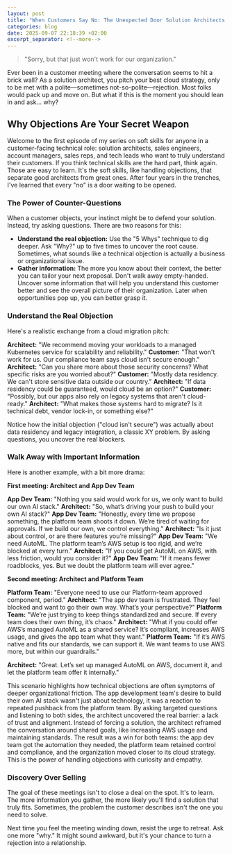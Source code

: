 ```yaml
---
layout: post
title: "When Customers Say No: The Unexpected Door Solution Architects Should Never Ignore"
categories: blog
date: 2025-09-07 22:18:39 +02:00
excerpt_separator: <!--more-->
---
```


> "Sorry, but that just won't work for our organization."

Ever been in a customer meeting where the conversation seems to hit a brick wall? As a solution architect, you pitch your best cloud strategy, only to be met with a polite—sometimes not-so-polite—rejection. Most folks would pack up and move on. But what if this is the moment you should lean in and ask... why?

<!--more-->

## Why Objections Are Your Secret Weapon

Welcome to the first episode of my series on soft skills for anyone in a customer-facing technical role: solution architects, sales engineers, account managers, sales reps, and tech leads who want to truly understand their customers. If you think technical skills are the hard part, think again. Those are easy to learn. It's the soft skills, like handling objections, that separate good architects from great ones. After four years in the trenches, I've learned that every "no" is a door waiting to be opened.

### The Power of Counter-Questions

When a customer objects, your instinct might be to defend your solution. Instead, try asking questions. There are two reasons for this:

- **Understand the real objection:** Use the "5 Whys" technique to dig deeper. Ask "Why?" up to five times to uncover the root cause. Sometimes, what sounds like a technical objection is actually a business or organizational issue.
- **Gather information:** The more you know about their context, the better you can tailor your next proposal. Don't walk away empty-handed. Uncover some information that will help you understand this customer better and see the overall picture of their organization. Later when opportunities pop up, you can better grasp it.

### Understand the Real Objection

Here's a realistic exchange from a cloud migration pitch:

**Architect:** "We recommend moving your workloads to a managed Kubernetes service for scalability and reliability."
**Customer:** "That won't work for us. Our compliance team says cloud isn't secure enough."
**Architect:** "Can you share more about those security concerns? What specific risks are you worried about?"
**Customer:** "Mostly data residency. We can't store sensitive data outside our country."
**Architect:** "If data residency could be guaranteed, would cloud be an option?"
**Customer:** "Possibly, but our apps also rely on legacy systems that aren't cloud-ready."
**Architect:** "What makes those systems hard to migrate? Is it technical debt, vendor lock-in, or something else?"

Notice how the initial objection ("cloud isn't secure") was actually about data residency and legacy integration, a classic XY problem. By asking questions, you uncover the real blockers.

### Walk Away with Important Information

Here is another example, with a bit more drama:

**First meeting: Architect and App Dev Team**

**App Dev Team:** "Nothing you said would work for us, we only want to build our own AI stack."
**Architect:** "So, what’s driving your push to build your own AI stack?"
**App Dev Team:** "Honestly, every time we propose something, the platform team shoots it down. We’re tired of waiting for approvals. If we build our own, we control everything."
**Architect:** "Is it just about control, or are there features you’re missing?"
**App Dev Team:** "We need AutoML. The platform team’s AWS setup is too rigid, and we’re blocked at every turn."
**Architect:** "If you could get AutoML on AWS, with less friction, would you consider it?"
**App Dev Team:** "If it means fewer roadblocks, yes. But we doubt the platform team will ever agree."

**Second meeting: Architect and Platform Team**

**Platform Team:** "Everyone need to use our Platform-team approved component, period."
**Architect:** "The app dev team is frustrated. They feel blocked and want to go their own way. What’s your perspective?"
**Platform Team:** "We’re just trying to keep things standardized and secure. If every team does their own thing, it’s chaos."
**Architect:** "What if you could offer AWS’s managed AutoML as a shared service? It’s compliant, increases AWS usage, and gives the app team what they want."
**Platform Team:** "If it’s AWS native and fits our standards, we can support it. We want teams to use AWS more, but within our guardrails."

**Architect:** "Great. Let’s set up managed AutoML on AWS, document it, and let the platform team offer it internally."

This scenario highlights how technical objections are often symptoms of deeper organizational friction. The app development team's desire to build their own AI stack wasn't just about technology, it was a reaction to repeated pushback from the platform team. By asking targeted questions and listening to both sides, the architect uncovered the real barrier: a lack of trust and alignment. Instead of forcing a solution, the architect reframed the conversation around shared goals, like increasing AWS usage and maintaining standards. The result was a win for both teams: the app dev team got the automation they needed, the platform team retained control and compliance, and the organization moved closer to its cloud strategy. This is the power of handling objections with curiosity and empathy.

### Discovery Over Selling

The goal of these meetings isn't to close a deal on the spot. It's to learn. The more information you gather, the more likely you'll find a solution that truly fits. Sometimes, the problem the customer describes isn't the one you need to solve.

Next time you feel the meeting winding down, resist the urge to retreat. Ask one more "why." It might sound awkward, but it's your chance to turn a rejection into a relationship.